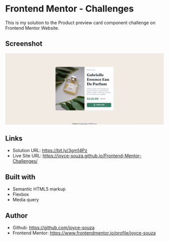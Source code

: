 # Frontend Mentor - Challenges

This is my solution to the Product preview card component challenge on Frontend Mentor Website.

## Screenshot

![Product preview card component - desktop](images/screenshot-desktop.png)

## Links

- Solution URL: https://bit.ly/3gm14Pz
- Live Site URL: https://joyce-souza.github.io/Frontend-Mentor-Challenges/

## Built with

- Semantic HTML5 markup
- Flexbox
- Media query

## Author

- Github: https://github.com/joyce-souza
- Frontend Mentor: https://www.frontendmentor.io/profile/joyce-souza
